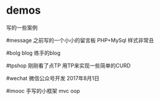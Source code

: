 # demos
写的一些案例

#message
之前写的一个小小的留言板
PHP+MySql 样式非常丑


#bolg
blog 练手的blog   

  
  
#tpshop
刚刚看了点TP 用TP来实现一些简单的CURD
  
  
#wechat
微信公众号开发 2017年8月1日 
  
#imooc
手写的小框架 mvc oop


